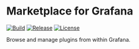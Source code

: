 # Marketplace for Grafana

[![Build](https://github.com/grafana/grafana-marketplace-app/workflows/CI/badge.svg)](https://github.com/grafana/grafana-marketplace-app/actions?query=workflow%3A%22CI%22)
[![Release](https://github.com/grafana/grafana-marketplace-app/workflows/Release/badge.svg)](https://github.com/grafana/grafana-marketplace-app/actions?query=workflow%3ARelease)
[![License](https://img.shields.io/github/license/grafana/grafana-marketplace-app)](LICENSE)

Browse and manage plugins from within Grafana.
